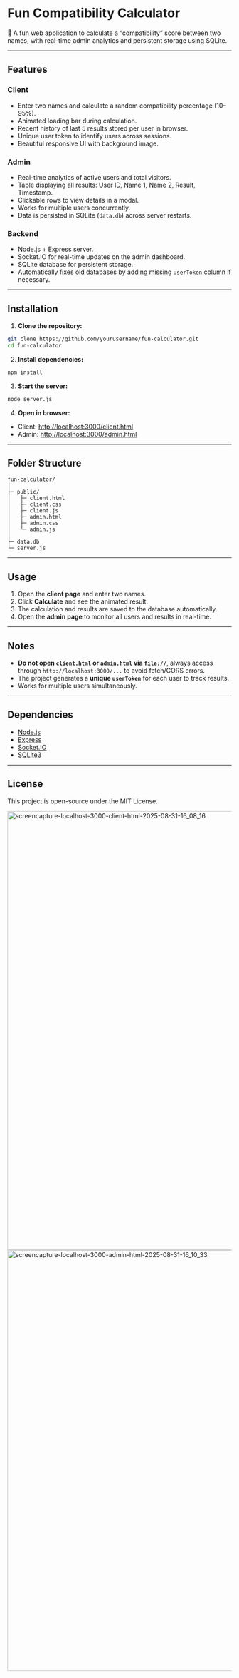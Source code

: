 # Fun Compatibility Calculator

🎲 A fun web application to calculate a “compatibility” score between two names, with real-time admin analytics and persistent storage using SQLite.

---

## Features

### Client
- Enter two names and calculate a random compatibility percentage (10–95%).  
- Animated loading bar during calculation.  
- Recent history of last 5 results stored per user in browser.  
- Unique user token to identify users across sessions.  
- Beautiful responsive UI with background image.

### Admin
- Real-time analytics of active users and total visitors.  
- Table displaying all results: User ID, Name 1, Name 2, Result, Timestamp.  
- Clickable rows to view details in a modal.  
- Works for multiple users concurrently.  
- Data is persisted in SQLite (`data.db`) across server restarts.  

### Backend
- Node.js + Express server.  
- Socket.IO for real-time updates on the admin dashboard.  
- SQLite database for persistent storage.  
- Automatically fixes old databases by adding missing `userToken` column if necessary.

---

## Installation

1. **Clone the repository:**

```bash
git clone https://github.com/yourusername/fun-calculator.git
cd fun-calculator
```

2. **Install dependencies:**

```bash
npm install
```

3. **Start the server:**

```bash
node server.js
```

4. **Open in browser:**

- Client: [http://localhost:3000/client.html](http://localhost:3000/client.html)  
- Admin: [http://localhost:3000/admin.html](http://localhost:3000/admin.html)

---

## Folder Structure

```
fun-calculator/
│
├─ public/
│   ├─ client.html
│   ├─ client.css
│   ├─ client.js
│   ├─ admin.html
│   ├─ admin.css
│   └─ admin.js
│
├─ data.db
└─ server.js
```

---

## Usage

1. Open the **client page** and enter two names.  
2. Click **Calculate** and see the animated result.  
3. The calculation and results are saved to the database automatically.  
4. Open the **admin page** to monitor all users and results in real-time.  

---

## Notes

- **Do not open `client.html` or `admin.html` via `file://`**, always access through `http://localhost:3000/...` to avoid fetch/CORS errors.  
- The project generates a **unique `userToken`** for each user to track results.  
- Works for multiple users simultaneously.  

---

## Dependencies

- [Node.js](https://nodejs.org/)  
- [Express](https://expressjs.com/)  
- [Socket.IO](https://socket.io/)  
- [SQLite3](https://www.npmjs.com/package/sqlite3)

---

## License

This project is open-source under the MIT License.

<img width="983" height="984" alt="screencapture-localhost-3000-client-html-2025-08-31-16_08_16" src="https://github.com/user-attachments/assets/c9e88a79-8fb5-4ff7-8219-2a25d8b451d5" />
<img width="983" height="944" alt="screencapture-localhost-3000-admin-html-2025-08-31-16_10_33" src="https://github.com/user-attachments/assets/f9c80d94-b721-4ce3-81c0-024d250059d5" />




